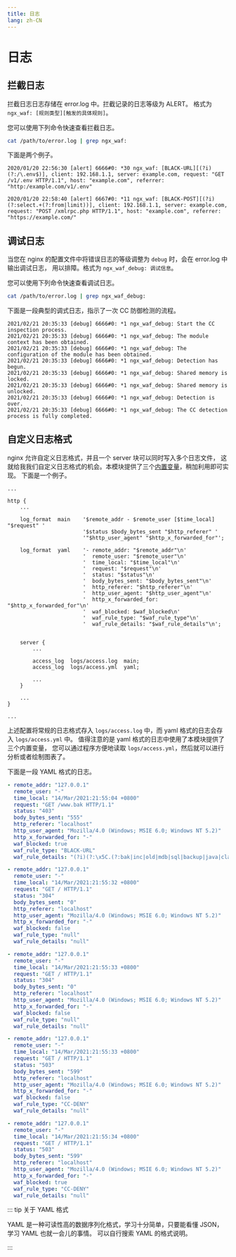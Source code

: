 ```yaml
---
title: 日志
lang: zh-CN
---
```


# 日志

## 拦截日志

拦截日志日志存储在 error.log 中。拦截记录的日志等级为 ALERT。
格式为 `ngx_waf: [规则类型][触发的具体规则]`。

您可以使用下列命令快速查看拦截日志。

```sh
cat /path/to/error.log | grep ngx_waf:
```

下面是两个例子。

```
2020/01/20 22:56:30 [alert] 6666#0: *30 ngx_waf: [BLACK-URL][(?i)(?:/\.env$)], client: 192.168.1.1, server: example.com, request: "GET /v1/.env HTTP/1.1", host: "example.com", referrer: "http:/example.com/v1/.env"

2020/01/20 22:58:40 [alert] 6667#0: *11 ngx_waf: [BLACK-POST][(?i)(?:select.+(?:from|limit))], client: 192.168.1.1, server: example.com, request: "POST /xmlrpc.php HTTP/1.1", host: "example.com", referrer: "https://example.com/"
```

## 调试日志

当您在 nginx 的配置文件中将错误日志的等级调整为 `debug` 时，会在 error.log 中输出调试日志，
用以排障。格式为 `ngx_waf_debug: 调试信息`。

您可以使用下列命令快速查看调试日志。

```sh
cat /path/to/error.log | grep ngx_waf_debug:
```

下面是一段典型的调式日志，指示了一次 CC 防御检测的流程。

```
2021/02/21 20:35:33 [debug] 6666#0: *1 ngx_waf_debug: Start the CC inspection process.
2021/02/21 20:35:33 [debug] 6666#0: *1 ngx_waf_debug: The module context has been obtained.
2021/02/21 20:35:33 [debug] 6666#0: *1 ngx_waf_debug: The configuration of the module has been obtained.
2021/02/21 20:35:33 [debug] 6666#0: *1 ngx_waf_debug: Detection has begun.
2021/02/21 20:35:33 [debug] 6666#0: *1 ngx_waf_debug: Shared memory is locked.
2021/02/21 20:35:33 [debug] 6666#0: *1 ngx_waf_debug: Shared memory is unlocked.
2021/02/21 20:35:33 [debug] 6666#0: *1 ngx_waf_debug: Detection is over.
2021/02/21 20:35:33 [debug] 6666#0: *1 ngx_waf_debug: The CC detection process is fully completed.
```

## 自定义日志格式

nginx 允许自定义日志格式，并且一个 server 块可以同时写入多个日志文件，
这就给我我们自定义日志格式的机会。本模块提供了三个[内置变量](/zh-cn/advance/variable.md)，稍加利用即可实现。
下面是一个例子。

```nginx
...

http {
    ...

    log_format  main    '$remote_addr - $remote_user [$time_local] "$request" '
                        '$status $body_bytes_sent "$http_referer" '
                        '"$http_user_agent" "$http_x_forwarded_for"';

    log_format  yaml    '- remote_addr: "$remote_addr"\n'
                        '  remote_user: "$remote_user"\n'
                        '  time_local: "$time_local"\n'
                        '  request: "$request"\n'
                        '  status: "$status"\n'
                        '  body_bytes_sent: "$body_bytes_sent"\n'
                        '  http_referer: "$http_referer"\n'
                        '  http_user_agent: "$http_user_agent"\n'
                        '  http_x_forwarded_for: "$http_x_forwarded_for"\n'
                        '  waf_blocked: $waf_blocked\n'
                        '  waf_rule_type: "$waf_rule_type"\n'
                        '  waf_rule_details: "$waf_rule_details"\n';


    server {
        ...

        access_log  logs/access.log  main;
        access_log  logs/access.yml  yaml;

        ...
    }

    ...
}

...
```

上述配置将常规的日志格式存入 `logs/access.log` 中，而 yaml 格式的日志会存入 `logs/access.yml` 中。
值得注意的是 yaml 格式的日志中使用了本模块提供了三个内置变量，
您可以通过程序方便地读取 `logs/access.yml`，然后就可以进行分析或者绘制图表了。

下面是一段 YAML 格式的日志。

```yaml
- remote_addr: "127.0.0.1"
  remote_user: "-"
  time_local: "14/Mar/2021:21:55:04 +0800"
  request: "GET /www.bak HTTP/1.1"
  status: "403"
  body_bytes_sent: "555"
  http_referer: "localhost"
  http_user_agent: "Mozilla/4.0 (Windows; MSIE 6.0; Windows NT 5.2)"
  http_x_forwarded_for: "-"
  waf_blocked: true
  waf_rule_type: "BLACK-URL"
  waf_rule_details: "(?i)(?:\x5C.(?:bak|inc|old|mdb|sql|backup|java|class))$"

- remote_addr: "127.0.0.1"
  remote_user: "-"
  time_local: "14/Mar/2021:21:55:32 +0800"
  request: "GET / HTTP/1.1"
  status: "304"
  body_bytes_sent: "0"
  http_referer: "localhost"
  http_user_agent: "Mozilla/4.0 (Windows; MSIE 6.0; Windows NT 5.2)"
  http_x_forwarded_for: "-"
  waf_blocked: false
  waf_rule_type: "null"
  waf_rule_details: "null"

- remote_addr: "127.0.0.1"
  remote_user: "-"
  time_local: "14/Mar/2021:21:55:33 +0800"
  request: "GET / HTTP/1.1"
  status: "304"
  body_bytes_sent: "0"
  http_referer: "localhost"
  http_user_agent: "Mozilla/4.0 (Windows; MSIE 6.0; Windows NT 5.2)"
  http_x_forwarded_for: "-"
  waf_blocked: false
  waf_rule_type: "null"
  waf_rule_details: "null"

- remote_addr: "127.0.0.1"
  remote_user: "-"
  time_local: "14/Mar/2021:21:55:33 +0800"
  request: "GET / HTTP/1.1"
  status: "503"
  body_bytes_sent: "599"
  http_referer: "localhost"
  http_user_agent: "Mozilla/4.0 (Windows; MSIE 6.0; Windows NT 5.2)"
  http_x_forwarded_for: "-"
  waf_blocked: false
  waf_rule_type: "CC-DENY"
  waf_rule_details: "null"

- remote_addr: "127.0.0.1"
  remote_user: "-"
  time_local: "14/Mar/2021:21:55:34 +0800"
  request: "GET / HTTP/1.1"
  status: "503"
  body_bytes_sent: "599"
  http_referer: "localhost"
  http_user_agent: "Mozilla/4.0 (Windows; MSIE 6.0; Windows NT 5.2)"
  http_x_forwarded_for: "-"
  waf_blocked: true
  waf_rule_type: "CC-DENY"
  waf_rule_details: "null"
```

::: tip 关于 YAML 格式

YAML 是一种可读性高的数据序列化格式，学习十分简单，只要能看懂 JSON，学习 YAML 也就一会儿的事情。
可以自行搜索 YAML 的格式说明。

:::


